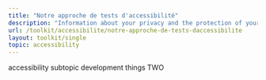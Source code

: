 ```yaml
---
title: "Notre approche de tests d'accessibilité"
description: "Information about your privacy and the protection of your personal information."
url: /toolkit/accessibilite/notre-approche-de-tests-daccessibilite
layout: toolkit/single
topic: accessibility
---
```



<p>accessibility subtopic development things TWO</p>